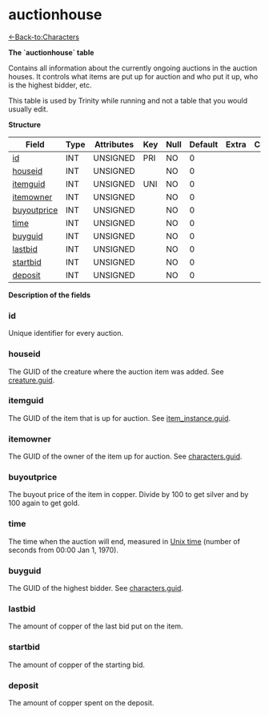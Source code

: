 # auctionhouse

[<-Back-to:Characters](database-characters.md)

**The \`auctionhouse\` table**

Contains all information about the currently ongoing auctions in the auction houses. It controls what items are put up for auction and who put it up, who is the highest bidder, etc.

This table is used by Trinity while running and not a table that you would usually edit.

**Structure**

| Field               | Type | Attributes | Key | Null | Default | Extra | Comment |
| ------------------- | ---- | ---------- | --- | ---- | ------- | ----- | ------- |
| [id][1]             | INT  | UNSIGNED   | PRI | NO   | 0       |       |         |
| [houseid][2]        | INT  | UNSIGNED   |     | NO   | 0       |       |         |
| [itemguid][3]       | INT  | UNSIGNED   | UNI | NO   | 0       |       |         |
| [itemowner][4]      | INT  | UNSIGNED   |     | NO   | 0       |       |         |
| [buyoutprice][5]    | INT  | UNSIGNED   |     | NO   | 0       |       |         |
| [time][6]           | INT  | UNSIGNED   |     | NO   | 0       |       |         |
| [buyguid][7]        | INT  | UNSIGNED   |     | NO   | 0       |       |         |
| [lastbid][8]        | INT  | UNSIGNED   |     | NO   | 0       |       |         |
| [startbid][9]       | INT  | UNSIGNED   |     | NO   | 0       |       |         |
| [deposit][10]       | INT  | UNSIGNED   |     | NO   | 0       |       |         |

[1]: #id
[2]: #houseid
[3]: #itemguid
[4]: #itemowner
[5]: #buyoutprice
[6]: #time
[7]: #buyguid
[8]: #lastbid
[9]: #startbid
[10]: #deposit

**Description of the fields**

### id

Unique identifier for every auction.

### houseid

The GUID of the creature where the auction item was added. See [creature.guid](creature#guid).

### itemguid

The GUID of the item that is up for auction. See [item\_instance.guid](item_instance#guid).

### itemowner

The GUID of the owner of the item up for auction. See [characters.guid](characters#guid).

### buyoutprice

The buyout price of the item in copper. Divide by 100 to get silver and by 100 again to get gold.

### time

The time when the auction will end, measured in [Unix time](http://en.wikipedia.org/wiki/Unix_time) (number of seconds from 00:00 Jan 1, 1970).

### buyguid

The GUID of the highest bidder. See [characters.guid](characters#guid).

### lastbid

The amount of copper of the last bid put on the item.

### startbid

The amount of copper of the starting bid.

### deposit

The amount of copper spent on the deposit.
